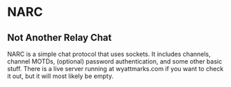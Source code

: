 # NARC
## Not Another Relay Chat

NARC is a simple chat protocol that uses sockets. It includes channels, channel MOTDs, (optional) password authentication, and some other basic stuff. There is a live server running at wyattmarks.com if you want to check it out, but it will most likely be empty.
